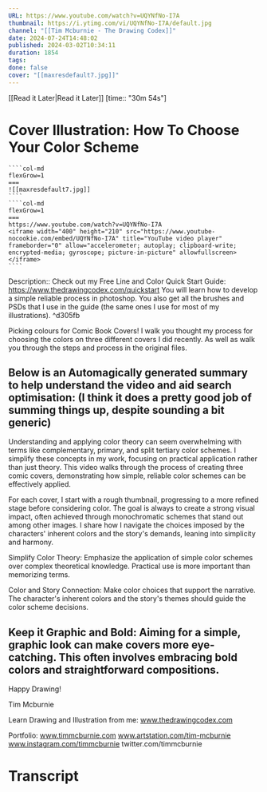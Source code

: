 ```yaml
---
URL: https://www.youtube.com/watch?v=UQYNfNo-I7A
thumbnail: https://i.ytimg.com/vi/UQYNfNo-I7A/default.jpg
channel: "[[Tim Mcburnie - The Drawing Codex]]"
date: 2024-07-24T14:48:02
published: 2024-03-02T10:34:11
duration: 1854
tags: 
done: false
cover: "[[maxresdefault7.jpg]]"
---
```

[[Read it Later|Read it Later]] [time:: "30m 54s"]
# Cover Illustration: How To Choose Your Color Scheme
`````col
````col-md
flexGrow=1
===
![[maxresdefault7.jpg]]
````
````col-md
flexGrow=1
===
https://www.youtube.com/watch?v=UQYNfNo-I7A
<iframe width="400" height="210" src="https://www.youtube-nocookie.com/embed/UQYNfNo-I7A" title="YouTube video player" frameborder="0" allow="accelerometer; autoplay; clipboard-write; encrypted-media; gyroscope; picture-in-picture" allowfullscreen></iframe>
````
`````
Description:: Check out my Free Line and Color Quick Start Guide: https://www.thedrawingcodex.com/quickstart You will learn how to develop a simple reliable process in photoshop. You also get all the brushes and PSDs that I use in the guide (the same ones I use for most of my illustrations). ^d305fb

Picking colours for Comic Book Covers! I walk you thought my process for choosing the colors on three different covers I did recently. As well as walk you through the steps and process in the original files.

Below is an Automagically generated summary to help understand the video and aid search optimisation: (I think it does a pretty good job of summing things up, despite sounding a bit generic)
----
Understanding and applying color theory can seem overwhelming with terms like complementary, primary, and split tertiary color schemes. I simplify these concepts in my work, focusing on practical application rather than just theory. This video walks through the process of creating three comic covers, demonstrating how simple, reliable color schemes can be effectively applied.

For each cover, I start with a rough thumbnail, progressing to a more refined stage before considering color. The goal is always to create a strong visual impact, often achieved through monochromatic schemes that stand out among other images. I share how I navigate the choices imposed by the characters' inherent colors and the story's demands, leaning into simplicity and harmony.

Simplify Color Theory: Emphasize the application of simple color schemes over complex theoretical knowledge. Practical use is more important than memorizing terms.

Color and Story Connection: Make color choices that support the narrative. The character's inherent colors and the story's themes should guide the color scheme decisions.

Keep it Graphic and Bold: Aiming for a simple, graphic look can make covers more eye-catching. This often involves embracing bold colors and straightforward compositions.
----

Happy Drawing!

Tim Mcburnie

Learn Drawing and Illustration from me: www.thedrawingcodex.com

Portfolio: www.timmcburnie.com
www.artstation.com/tim-mcburnie
www.instagram.com/timmcburnie
twitter.com/timmcburnie
# Transcript